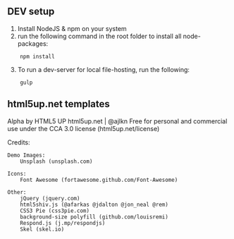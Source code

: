 ## DEV setup

1. Install NodeJS & npm on your system
2. run the following command in the root folder to install all node-packages:

```
    npm install
```

3. To run a dev-server for local file-hosting, run the following:

```
    gulp
```

## html5up.net templates

Alpha by HTML5 UP
html5up.net | @ajlkn
Free for personal and commercial use under the CCA 3.0 license (html5up.net/license)

Credits:

    Demo Images:
        Unsplash (unsplash.com)
    
    Icons:
        Font Awesome (fortawesome.github.com/Font-Awesome)
    
    Other:
        jQuery (jquery.com)
        html5shiv.js (@afarkas @jdalton @jon_neal @rem)
        CSS3 Pie (css3pie.com)
        background-size polyfill (github.com/louisremi)
        Respond.js (j.mp/respondjs)
        Skel (skel.io)